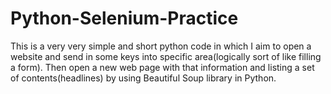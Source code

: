 # Python-Selenium-Practice

This is a very very simple and short python code in which I aim to open a website and send in some keys into specific area(logically sort of like filling a form).
Then open a new web page with that information and listing a set of contents(headlines) by using Beautiful Soup library in Python.
